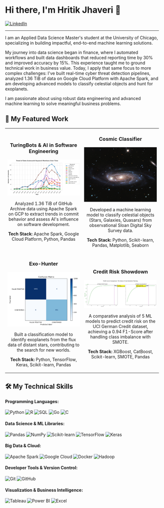 # Hi there, I'm Hritik Jhaveri 👋

<a href="https://www.linkedin.com/in/hritik-jhaveri/" target="_blank">
    <img src="https://img.shields.io/badge/LinkedIn-0077B5?style=for-the-badge&logo=linkedin&logoColor=white" alt="LinkedIn"/>
</a>

---

I am an Applied Data Science Master's student at the University of Chicago, specializing in building impactful, end-to-end machine learning solutions.

My journey into data science began in finance, where I automated workflows and built data dashboards that reduced reporting time by 30% and improved accuracy by 15%. This experience taught me to ground technical work in business value. Today, I apply that same focus to more complex challenges: I've built real-time cyber threat detection pipelines, analyzed 1.36 TiB of data on Google Cloud Platform with Apache Spark, and am developing advanced models to classify celestial objects and hunt for exoplanets.

I am passionate about using robust data engineering and advanced machine learning to solve meaningful business problems.

## 🔭 My Featured Work

<table>
  <tr>
    <td width="50%">
      <h3 align="center">TuringBots & AI in Software Engineering</h3>
      <div align="center">
        <a href="https://github.com/codex83/turingbots-ai-se" target="_blank">
          <img src="https://raw.githubusercontent.com/codex83/codex83/main/assets/top_ds_ai_trend.png" alt="TuringBots Project" width="100%">
        </a>
        <p>
          Analyzed 1.36 TiB of GitHub Archive data using Apache Spark on GCP to extract trends in commit behavior and assess AI's influence on software development.
        </p>
        <p>
          <strong>Tech Stack:</strong> Apache Spark, Google Cloud Platform, Python, Pandas
        </p>
      </div>
    </td>
    <td width="50%">
      <h3 align="center">Cosmic Classifier</h3>
      <div align="center">
        <a href="https://github.com/codex83/Cosmic-Classifier" target="_blank">
          <img src="https://raw.githubusercontent.com/codex83/codex83/main/assets/cosmic-classifier-banner.jpg" alt="Cosmic Classifier Project" width="100%">
        </a>
        <p>
          Developed a machine learning model to classify celestial objects (Stars, Galaxies, Quasars) from observational Sloan Digital Sky Survey data.
        </p>
         <p>
          <strong>Tech Stack:</strong> Python, Scikit-learn, Pandas, Matplotlib, Seaborn
        </p>
      </div>
    </td>
  </tr>
  <tr>
    <td width="50%">
      <h3 align="center">Exo-Hunter</h3>
      <div align="center">
        <a href="https://github.com/codex83/Exo-Hunter" target="_blank">
          <img src="https://raw.githubusercontent.com/codex83/codex83/main/assets/exo-hunter_confusion-matrix.png" alt="Exo-Hunter Project" width="100%">
        </a>
        <p>
          Built a classification model to identify exoplanets from the flux data of distant stars, contributing to the search for new worlds.
        </p>
        <p>
          <strong>Tech Stack:</strong> Python, TensorFlow, Keras, Scikit-learn, Pandas
        </p>
      </div>
    </td>
    <td width="50%">
      <h3 align="center">Credit Risk Showdown</h3>
      <div align="center">
        <a href="https://github.com/codex83/Credit-Risk-Showdown" target="_blank">
          <img src="https://raw.githubusercontent.com/codex83/codex83/main/assets/comparison_profit_curves.png" alt="Credit Risk Project" width="100%">
        </a>
        <p>
          A comparative analysis of 5 ML models to predict credit risk on the UCI German Credit dataset, achieving a 0.94 F1-Score after handling class imbalance with SMOTE.
        </p>
        <p>
          <strong>Tech Stack:</strong> XGBoost, CatBoost, Scikit-learn, SMOTE, Pandas
        </p>
      </div>
    </td>
  </tr>
</table>


## 🛠️ My Technical Skills

<h4>Programming Languages:</h4>
<p>
  <img src="https://img.shields.io/badge/Python-3776AB?style=for-the-badge&logo=python&logoColor=white" alt="Python"/>
  <img src="https://img.shields.io/badge/R-276DC3?style=for-the-badge&logo=r&logoColor=white" alt="R"/>
  <img src="https://img.shields.io/badge/SQL-4479A1?style=for-the-badge&logo=mysql&logoColor=white" alt="SQL"/>
  <img src="https://img.shields.io/badge/Go-00ADD8?style=for-the-badge&logo=go&logoColor=white" alt="Go"/>
  <img src="https://img.shields.io/badge/C-A8B9CC?style=for-the-badge&logo=c&logoColor=white" alt="C"/>
</p>

<h4>Data Science & ML Libraries:</h4>
<p>
  <img src="https://img.shields.io/badge/Pandas-150458?style=for-the-badge&logo=pandas&logoColor=white" alt="Pandas"/>
  <img src="https://img.shields.io/badge/Numpy-013243?style=for-the-badge&logo=numpy&logoColor=white" alt="NumPy"/>
  <img src="https://img.shields.io/badge/Scikit--Learn-F7931E?style=for-the-badge&logo=scikit-learn&logoColor=white" alt="Scikit-learn"/>
  <img src="https://img.shields.io/badge/TensorFlow-FF6F00?style=for-the-badge&logo=tensorflow&logoColor=white" alt="TensorFlow"/>
  <img src="https://img.shields.io/badge/Keras-D00000?style=for-the-badge&logo=keras&logoColor=white" alt="Keras"/>
</p>

<h4>Big Data & Cloud:</h4>
<p>
  <img src="https://img.shields.io/badge/Apache%20Spark-E25A1C?style=for-the-badge&logo=apache-spark&logoColor=white" alt="Apache Spark"/>
  <img src="https://img.shields.io/badge/Google%20Cloud-4285F4?style=for-the-badge&logo=google-cloud&logoColor=white" alt="Google Cloud"/>
  <img src="https://img.shields.io/badge/Docker-2496ED?style=for-the-badge&logo=docker&logoColor=white" alt="Docker"/>
  <img src="https://img.shields.io/badge/Hadoop-66CCFF?style=for-the-badge&logo=apache-hadoop&logoColor=white" alt="Hadoop"/>
</p>

<h4>Developer Tools & Version Control:</h4>
<p>
  <img src="https://img.shields.io/badge/Git-F05032?style=for-the-badge&logo=git&logoColor=white" alt="Git"/>
  <img src="https://img.shields.io/badge/GitHub-181717?style=for-the-badge&logo=github&logoColor=white" alt="GitHub"/>
</p>

<h4>Visualization & Business Intelligence:</h4>
<p>
  <img src="https://img.shields.io/badge/Tableau-E97627?style=for-the-badge&logo=tableau&logoColor=white" alt="Tableau"/>
  <img src="https://img.shields.io/badge/Power%20BI-F2C811?style=for-the-badge&logo=power-bi&logoColor=white" alt="Power BI"/>
  <img src="https://img.shields.io/badge/Microsoft%20Excel-217346?style=for-the-badge&logo=microsoft-excel&logoColor=white" alt="Excel"/>
</p>

